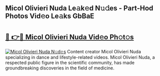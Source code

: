 ## Micol Olivieri Nuda Le𝚊k𝚎d N𝚞𝚍es - Part-Hod Photos Vid𝚎o Le𝚊ks GbBaE

# <h2><a href="http://fbdbf7l.evod.top/?m=Micol+Olivieri+Nuda">🔗 👉🔴 Micol Olivieri Nuda Vid𝚎o Ph𝚘t𝚘s</a></h2>

[![Micol Olivieri Nuda N𝚞d𝚎s](https://i.imgur.com/8V9OHl7.gif)](http://fbdbf7l.evod.top/?m=Micol+Olivieri+Nuda)
Content creator Micol Olivieri Nuda specializing in dance and lifestyle-related videos. Micol Olivieri Nuda, a respected public figure in the scientific community, has made groundbreaking discoveries in the field of medicine. 
